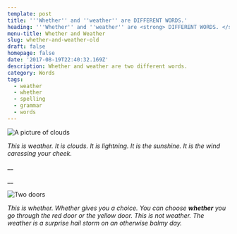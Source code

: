 ```yaml
---
template: post
title: '''Whether'' and ''weather'' are DIFFERENT WORDS.'
heading: '''Whether'' and ''weather'' are <strong> DIFFERENT WORDS. </strong>'
menu-title: Whether and Weather
slug: whether-and-weather-old
draft: false
homepage: false
date: '2017-08-19T22:40:32.169Z'
description: Whether and weather are two different words.
category: Words
tags:
  - weather
  - whether
  - spelling
  - grammar
  - words
---
```

![A picture of clouds](/media/cloud-pic.jpg "Weather")

_This is weather. It is clouds. It is lightning. It is the sunshine. It is the wind caressing your cheek._

__

__

![Two doors](/media/robert-anasch-zfyg5jtvb4a-unsplash.jpg "Whether")

_This is whether. Whether gives you a choice. You can choose **whether**_ _you go through the red door or the yellow door. This is not weather. The weather is a surprise hail storm on an otherwise balmy day._
